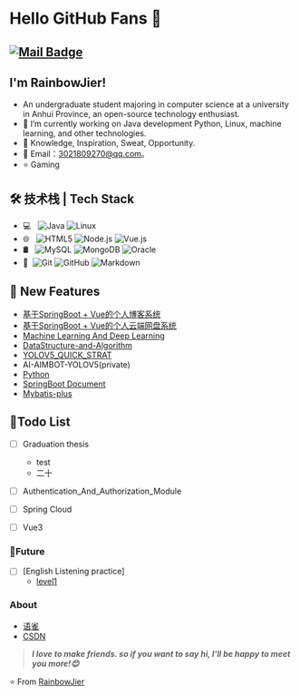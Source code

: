 # Hello GitHub Fans 👋
[![Mail Badge](https://img.shields.io/badge/-3021809270@qq.com-c14438?style=flat&logo=Gmail&logoColor=white&link=mailto:3021809270@qq.com)](mailto:3021809270@qq.com)
---

## I'm RainbowJier!

 - An undergraduate student majoring in computer science at a university in Anhui Province, an open-source technology enthusiast.
 - 🔭 I’m currently working on Java development  Python, Linux, machine learning, and other technologies.
 - 🌱 Knowledge, Inspiration, Sweat, Opportunity.
 - 💬 Email：3021809270@qq.com。
 - ⭐ Gaming


## 🛠 技术栈 | Tech Stack

- 💻 &#160; ![Java](https://img.shields.io/badge/-Java-333333?style=flat&logo=Java&logoColor=007396)
  ![Linux](https://img.shields.io/badge/-Linux-333333?style=flat&logo=Linux&logoColor=FCC624)
  ![]()
- 🌐 &#160; ![HTML5](https://img.shields.io/badge/-HTML5-333333?style=flat&logo=HTML5)
  ![Node.js](https://img.shields.io/badge/-Node.js-333333?style=flat&logo=node.js)
  ![Vue.js](https://img.shields.io/badge/-VueJS-333333?style=flat&logo=Vue.js)
- 🛢 &#160; ![MySQL](https://img.shields.io/badge/-MySQL-333333?style=flat&logo=mysql)
  ![MongoDB](https://img.shields.io/badge/-MongoDB-333333?style=flat&logo=mongodb)
  ![Oracle](https://img.shields.io/badge/-Oracle-333333?style=flat&logo=Oracle)
- 🔧 &#160;![Git](https://img.shields.io/badge/-Git-333333?style=flat&logo=git)
  ![GitHub](https://img.shields.io/badge/-GitHub-333333?style=flat&logo=github)
  ![Markdown](https://img.shields.io/badge/-Markdown-333333?style=flat&logo=markdown)

## 🔆 New Features
- [基于SpringBoot + Vue的个人博客系统](https://github.com/RainbowJier/RainhbowBlog)
- [基于SpringBoot + Vue的个人云端网盘系统](https://github.com/RainbowJier/RainbowPan)
- [Machine Learning And Deep Learning](https://github.com/RainbowJier/MachineLearning)
- [DataStructure-and-Algorithm](https://github.com/RainbowJier/DataStructure-and-Algorithm)
- [YOLOV5_QUICK_STRAT](https://github.com/RainbowJier/YOLOV5_QUICK_STRAT)
- AI-AIMBOT-YOLOV5(private)
- [Python](https://github.com/RainbowJier/Python-Crawler)
- [SpringBoot Document](https://github.com/RainbowJier/SpringBoot_Document)
- [Mybatis-plus](https://github.com/RainbowJier/MybatisPlus)


## 🙏Todo List
- [ ] Graduation thesis
  - test
  - 二十  
- [ ] Authentication_And_Authorization_Module
- [ ] Spring Cloud
- [ ] Vue3


###  🍳Future
- [ ] [English Listening practice]
  - [level1](https://www.youtube.com/watch?v=cC2vxmBDAG8&list=PLnVI9JDrMzHhtDdYn__H2DDWlAfV1uZP6)

### About
- [语雀](https://www.yuque.com/paidaxingbuchixingxing/dbb93m)
- [CSDN](https://blog.csdn.net/weixin_51329147?spm=1000.2115.3001.5343)

> ***I love to make friends. so if you want to say hi, I'll be happy to meet you more!😊***

⭐️ From [RainbowJier](https://github.com/RainbowJier)
